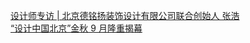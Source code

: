   
[设计师专访 | 北京德铭扬装饰设计有限公司联合创始人  张浩](http://www.dianyue.me/archives/476/5zonli0l4gzd8tyx/)  
[“设计中国北京”金秋 9 月隆重揭幕](http://www.dianyue.me/archives/064/940a112udpjebo6m/)